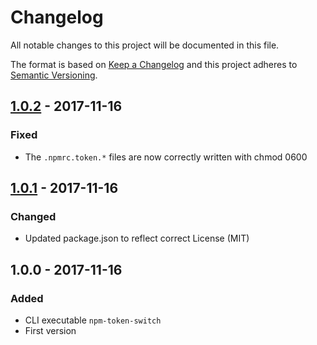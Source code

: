 # Changelog
All notable changes to this project will be documented in this file.

The format is based on [Keep a Changelog](http://keepachangelog.com/en/1.0.0/)
and this project adheres to [Semantic Versioning](http://semver.org/spec/v2.0.0.html).

## [1.0.2] - 2017-11-16
### Fixed
- The `.npmrc.token.*` files are now correctly written with chmod 0600

## [1.0.1] - 2017-11-16
### Changed
- Updated package.json to reflect correct License (MIT)

## 1.0.0 - 2017-11-16
### Added
- CLI executable `npm-token-switch`
- First version


[Unreleased]: https://github.com/meister/npm-token-switch/compare/v1.0.2...HEAD
[1.0.2]: https://github.com/meister/npm-token-switch/compare/v1.0.1...v1.0.2
[1.0.1]: https://github.com/meister/npm-token-switch/compare/v1.0.0...v1.0.1